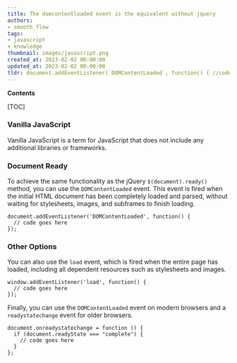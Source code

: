 ```yaml
---
title: The domcontentloaded event is the equivalent without jquery
authors:
- smooth_flow
tags:
- javascript
- knowledge
thumbnail: images/javascript.png
created_at: 2023-02-02 00:00:00
updated_at: 2023-02-02 00:00:00
tldr: document.addEventListener(`DOMContentLoaded`, function() { //code });
---
```


**Contents**

[TOC]

### Vanilla JavaScript

Vanilla JavaScript is a term for JavaScript that does not include any additional libraries or frameworks.

### Document Ready

To achieve the same functionality as the jQuery `$(document).ready()` method, you can use the `DOMContentLoaded` event. This event is fired when the initial HTML document has been completely loaded and parsed, without waiting for stylesheets, images, and subframes to finish loading.

```
document.addEventListener('DOMContentLoaded', function() {
  // code goes here
});
```

### Other Options

You can also use the `load` event, which is fired when the entire page has loaded, including all dependent resources such as stylesheets and images.

```
window.addEventListener('load', function() {
  // code goes here
});
```

Finally, you can use the `DOMContentLoaded` event on modern browsers and a `readystatechange` event for older browsers.

```
document.onreadystatechange = function () {
  if (document.readyState === "complete") {
    // code goes here
  }
};
```
